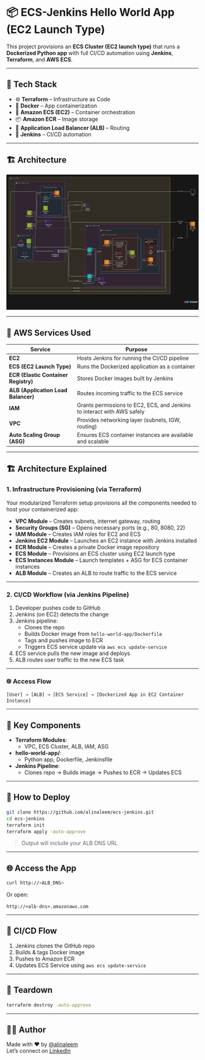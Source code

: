# 📦 ECS-Jenkins Hello World App (EC2 Launch Type)

This project provisions an **ECS Cluster (EC2 launch type)** that runs a **Dockerized Python app** with full CI/CD automation using **Jenkins**, **Terraform**, and **AWS ECS**.

---

## 🧰 Tech Stack

- ⚙️ **Terraform** – Infrastructure as Code
- 🐳 **Docker** – App containerization
- 🚀 **Amazon ECS (EC2)** – Container orchestration
- 📦 **Amazon ECR** – Image storage
- 🔧 **Application Load Balancer (ALB)** – Routing
- 🤖 **Jenkins** – CI/CD automation

---

## 🏗️ Architecture

![AWS Architecture Diagram](./images/Architecture.webp)

---

## 🔧 AWS Services Used

| Service                      | Purpose                                                                 |
|------------------------------|-------------------------------------------------------------------------|
| **EC2**                      | Hosts Jenkins for running the CI/CD pipeline                            |
| **ECS (EC2 Launch Type)**    | Runs the Dockerized application as a container                          |
| **ECR (Elastic Container Registry)** | Stores Docker images built by Jenkins                                 |
| **ALB (Application Load Balancer)** | Routes incoming traffic to the ECS service                             |
| **IAM**                      | Grants permissions to EC2, ECS, and Jenkins to interact with AWS safely |
| **VPC**                      | Provides networking layer (subnets, IGW, routing)                        |
| **Auto Scaling Group (ASG)** | Ensures ECS container instances are available and scalable              |

---

## 🏗️ Architecture Explained

### 1. Infrastructure Provisioning (via Terraform)

Your modularized Terraform setup provisions all the components needed to host your containerized app:

- **VPC Module** – Creates subnets, internet gateway, routing
- **Security Groups (SG)** – Opens necessary ports (e.g., 80, 8080, 22)
- **IAM Module** – Creates IAM roles for EC2 and ECS
- **Jenkins EC2 Module** – Launches an EC2 instance with Jenkins installed
- **ECR Module** – Creates a private Docker image repository
- **ECS Module** – Provisions an ECS cluster using EC2 launch type
- **ECS Instances Module** – Launch templates + ASG for ECS container instances
- **ALB Module** – Creates an ALB to route traffic to the ECS service

---

### 2. CI/CD Workflow (via Jenkins Pipeline)

1. Developer pushes code to GitHub
2. Jenkins (on EC2) detects the change
3. Jenkins pipeline:
   - Clones the repo
   - Builds Docker image from `hello-world-app/Dockerfile`
   - Tags and pushes image to ECR
   - Triggers ECS service update via `aws ecs update-service`
4. ECS service pulls the new image and deploys
5. ALB routes user traffic to the new ECS task

---

### 🌐 Access Flow

```
[User] → [ALB] → [ECS Service] → [Dockerized App in EC2 Container Instance]
```

---

## 🔨 Key Components

- **Terraform Modules**:
  - VPC, ECS Cluster, ALB, IAM, ASG
- **hello-world-app/**:
  - Python app, Dockerfile, Jenkinsfile
- **Jenkins Pipeline**:
  - Clones repo → Builds image → Pushes to ECR → Updates ECS

---

## 🚀 How to Deploy

```bash
git clone https://github.com/alinaleem/ecs-jenkins.git
cd ecs-jenkins
terraform init
terraform apply -auto-approve
```

> Output will include your ALB DNS URL

---

## 🌐 Access the App

```bash
curl http://<ALB_DNS>
```

Or open:

```
http://<alb-dns>.amazonaws.com
```

---

## 🔄 CI/CD Flow

1. Jenkins clones the GitHub repo
2. Builds & tags Docker image
3. Pushes to Amazon ECR
4. Updates ECS Service using `aws ecs update-service`

---

## 🧹 Teardown

```bash
terraform destroy -auto-approve
```

---

## 🙋‍♂️ Author

Made with ❤️ by [@alinaleem](https://github.com/alinaleem)  
Let’s connect on [LinkedIn](https://linkedin.com/in/alinaleem)
